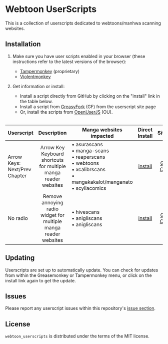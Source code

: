 # Webtoon UserScripts

This is a collection of userscripts dedicated to webtoons/manhwa scanning websites.

## Installation

1. Make sure you have user scripts enabled in your browser (these instructions refer to the latest versions of the browser):

    * [Tampermonkey](https://www.tampermonkey.net/) (proprietary)
    * [Violentmonkey](https://violentmonkey.github.io/get-it/)

2. Get information or install:
    * Install a script directly from GitHub by clicking on the "install" link in the table below.
    * Install a script from [GreasyFork](https://greasyfork.org/en/users/1130203-astropilot) (GF) from the userscript site page
    * Or, install the scripts from [OpenUserJS](https://openuserjs.org/users/Astropilot/scripts) (OU).<br><br>

| Userscript                    |                           Description                           | Manga websites impacted                                                                                       |   Direct<br>Install  |             Sites             |    Added   |   Updated  |
|-------------------------------|:---------------------------------------------------------------:|---------------------------------------------------------------------------------------------------------------|:--------------------:|:-----------------------------:|:----------:|:----------:|
| Arrow Keys: Next/Prev Chapter | Arrow Key Keyboard shortcuts for multiple manga reader websites | • asurascans<br>• manga-scans<br>• reaperscans<br>• webtoons<br>• xcalibrscans<br>• mangakakalot/manganato<br>• scyllacomics | [install][arrow-raw] | [GF][arrow-gf] [OU][arrow-ou] | 2023.07.19 | 2024.06.04 |
| No radio                      | Remove annoying radio widget for multiple manga reader websites | • hivescans<br>• anigliscans<br>• anigliscans                                                                                     | [install][radio-raw] | [GF][radio-gf] [OU][radio-ou] | 2023.07.19 | 2024.06.04 |

[arrow-raw]: https://raw.githubusercontent.com/Astropilot/webtoon_userscripts/main/src/arrow_keys.user.js
[radio-raw]: https://raw.githubusercontent.com/Astropilot/webtoon_userscripts/main/src/no_radio.user.js

[arrow-gf]: https://greasyfork.org/en/scripts/471156-arrow-keys-next-prev-chapter
[radio-gf]: https://greasyfork.org/en/scripts/471157-no-radio

[arrow-ou]: https://openuserjs.org/scripts/Astropilot/Arrow_Keys_NextPrev_Chapter
[radio-ou]: https://openuserjs.org/scripts/Astropilot/No_radio

## Updating

Userscripts are set up to automatically update. You can check for updates from within the Greasemonkey or Tampermonkey menu, or click on the install link again to get the update.

## Issues

Please report any userscript issues within this repository's [issue section](https://github.com/Astropilot/webtoon_userscripts/issues).

## License

`webtoon_userscripts` is distributed under the terms of the MIT license.

